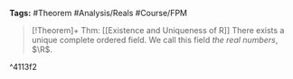 **Tags:** #Theorem #Analysis/Reals #Course/FPM 

> [!Theorem]+ Thm: [[Existence and Uniqueness of R]]
> There exists a unique complete ordered field. We call this field *the real numbers*, $\R$.

^4113f2
